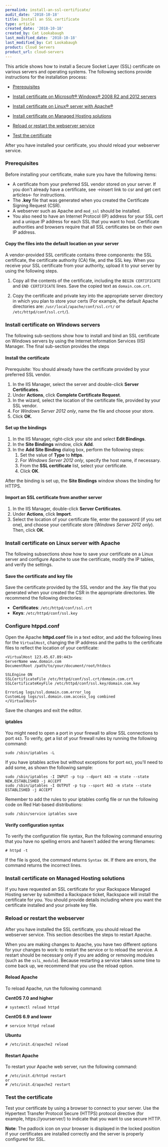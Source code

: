 ```yaml
---
permalink: install-an-ssl-certificate/
audit_date: '2018-10-18'
title: Install an SSL certificate
type: article
created_date: '2018-10-18'
created_by: Cat Lookabaugh
last_modified_date: '2018-10-18'
last_modified_by: Cat Lookabaugh
product: Cloud Servers
product_url: cloud-servers
---
```


This article shows how to install a Secure Socket Layer (SSL) certificate on
various servers and operating systems. The following sections provide
instructions for the installation process:

- [Prerequisites](#prerequisites)

- [Install certificate on Microsoft&reg; Windows&reg; 2008 R2 and 2012 servers](#install-certificate-on-windows-servers)

- [Install certificate on Linux&reg; server with Apache&reg;](#install-certificate-on-linux-server-with-apache)

- [Install certificate on Managed Hosting solutions](#install-certificate-on-managed-hosting-solutions)

- [Reload or restart the webserver service](#reload-or-restart-the-webserver)

- [Test the certificate](#test-the-certificate)

After you have installed your certificate, you should reload your webserver
service.

### Prerequisites

Before installing your certificate, make sure you have the following items:

- A certificate from your preferred SSL vendor stored on your server. If you
don't already have a certificate, see ->insert link to csr and get cert articles<-
for instructions.
- The **.key** file that was generated when you created the Certificate Signing
Request (CSR).
- A webserver such as Apache and ``mod_ssl`` should be installed.
- You also need to have an Internet Protocol (IP) address for your SSL cert and
a unique IP address for each SSL that you want to host. Certificate authorities
and browsers require that all SSL certificates be on their own IP address.

#### Copy the files into the default location on your server

A vendor-provided SSL certificate contains three components: the SSL certificate,
the certificate authority (CA) file, and the SSL key. When you receive your SSL
certificate from your authority, upload it to your server by using the following
steps.

1. Copy all the contents of the certificate, including the `BEGIN CERTIFICATE`
and `END CERTIFICATE` lines. Save the copied text as `domain.com.crt`.

2. Copy the certificate and private key into the appropriate server directory
in which you plan to store your certs (For example, the default Apache
directories are: `/usr/local/apache/conf/ssl.crt/` or
`/etc/httpd/conf/ssl.crt/`).

### Install certificate on Windows servers

The following sub-sections show how to install and bind an SSL certificate on
Windows servers by using the Internet Information Services (IIS) Manager.  The
final sub-section provides the steps

#### Install the certificate

Prerequisite: You should already have the certificate provided by your
preferred SSL vendor.

1. In the IIS Manager, select the server and double-click **Server Certificates**.
2. Under **Actions**, click **Complete Certificate Request**.
3. In the wizard, select the location of the certificate file, provided by your
SSL vendor.
4. For *Windows Server 2012 only*, name the file and choose your store.
5. Click **OK**.

#### Set up the bindings

1. In the IIS Manager, right-click your site and select **Edit Bindings**.
2. In the **Site Bindings** window, click **Add**.
3. In the **Add Site Binding** dialog box, perform the following steps:
    1. Set the value of **Type** to **https**.
    2. For *Windows Server 2012 only*, specify the host name, if necessary.
    3. From the **SSL certificate** list, select your certificate.
    4. Click **OK**.

After the binding is set up, the **Site Bindings** window shows the binding for
HTTPS.

#### Import an SSL certificate from another server

1. In the IIS Manager, double-click **Server Certificates**.
2. Under **Actions**, click **Import**.
3. Select the location of your certificate file, enter the password (if you set one), and choose your certificate store (*Windows Server 2012 only*). Then, click **OK**.

### Install certificate on Linux server with Apache

The following subsections show how to save your certificate on a Linux server
and configure Apache to use the certificate, modify the IP tables, and verify
the settings.

#### Save the certificate and key file

Save the certificate provided by the SSL vendor and the .key file that you
generated when your created the CSR in the appropriate directories.  We
recommend the following directories:

- **Certificates**: `/etc/httpd/conf/ssl.crt`
- **Keys**: `/etc/httpd/conf/ssl.key`

### Configure htppd.conf

Open the Apache **httpd.conf** file in a text editor, and add the following
lines for the ``VirtualHost``, changing the IP address and the paths to the
certificate files to reflect the location of your certificate:

    <VirtualHost 123.45.67.89:443>
    ServerName www.domain.com
    DocumentRoot /path/to/your/document/root/htdocs

    SSLEngine ON
    SSLCertificateFile /etc/httpd/conf/ssl.crt/domain.com.crt
    SSLCertificateKeyFile /etc/httpd/conf/ssl.key/domain.com.key

    ErrorLog logs/ssl.domain.com.error_log
    CustomLog logs/ssl.domain.com.access_log combined
    </VirtualHost>

Save the changes and exit the editor.

#### iptables

You might need to open a port in your firewall to allow SSL connections to
port ``443``.  To verify, get a list of your firewall rules by running the
following command:

    sudo /sbin/iptables -L

If you have iptables active but without exceptions for port ``443``, you'll
need to add some, as shown the following sample:

    sudo /sbin/iptables -I INPUT -p tcp --dport 443 -m state --state NEW,ESTABLISHED -j ACCEPT
    sudo /sbin/iptables -I OUTPUT -p tcp --sport 443 -m state --state ESTABLISHED -j ACCEPT

Remember to add the rules to your iptables config file or run the following code
on Red Hat-based distributions:

    sudo /sbin/service iptables save

#### Verify configuration syntax

To verify the configuration file syntax, Run the following command ensuring that
you have no spelling errors and haven't added the wrong filenames:

    # httpd -t

If the file is good, the command returns ``Syntax OK``. If there are errors,
the command returns the incorrect lines.

### Install certificate on Managed Hosting solutions

If you have requested an SSL certificate for your Rackspace Managed Hosting
server by submitted a Rackspace ticket, Rackspace will install the certificate
for you.  You should provide details including where you want the certificate
installed and your private key file.


### Reload or restart the webserver

After you have installed the SSL certificate, you should reload the webserver
service.  This section describes the steps to restart Apache.

When you are making changes to Apache, you have two different options for your
changes to work: to restart the service or to reload the service. A restart
should be necessary only if you are adding or removing modules (such as
the ``sslL_module``). Because restarting a service takes some time to come back
up, we recommend that you use the reload option.

#### Reload Apache

To reload Apache, run the following command:

**CentOS 7.0 and higher**

    # systemctl reload httpd

**CentOS 6.9 and lower**

    # service httpd reload

**Ubuntu**

    # /etc/init.d/apache2 reload

#### Restart Apache

To restart your Apache web server, run the following command:

    # /etc/init.d/httpd restart
    or
    # /etc/init.d/apache2 restart

### Test the certificate

Test your certificate by using a browser to connect to your server. Use
the Hypertext Transfer Protocol Secure (HTTPS) protocol directive (for example,
https://yourserver/) to indicate that you want to use secure HTTP.

**Note**: The padlock icon on your browser is displayed in the locked
position if your certificates are installed correctly and the server is
properly configured for SSL.
